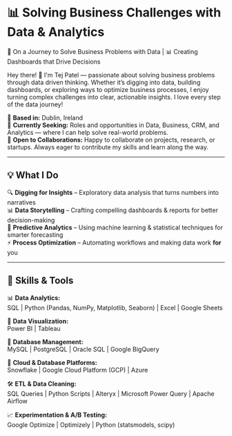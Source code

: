 # 📊 Solving Business Challenges with Data & Analytics

🚀 On a Journey to Solve Business Problems with Data | 📊 Creating Dashboards that Drive Decisions

Hey there! 👋 I'm Tej Patel — passionate about solving business problems through data driven thinking. Whether it’s digging into data, building dashboards, or exploring ways to optimize business processes, I enjoy turning complex challenges into clear, actionable insights. I love every step of the data journey!  

📍 **Based in:** Dublin, Ireland  
💼 **Currently Seeking:** Roles and opportunities in Data, Business, CRM, and Analytics — where I can help solve real-world problems.  
🤝 **Open to Collaborations:** Happy to collaborate on projects, research, or startups. Always eager to contribute my skills and learn along the way.

---

## 💡 What I Do  
🔍 **Digging for Insights** – Exploratory data analysis that turns numbers into narratives  
📊 **Data Storytelling** – Crafting compelling dashboards & reports for better decision-making  
🧠 **Predictive Analytics** – Using machine learning & statistical techniques for smarter forecasting  
⚡ **Process Optimization** – Automating workflows and making data work **for** you  

---
## 🔧 Skills & Tools  

📊 **Data Analytics:**  
SQL | Python (Pandas, NumPy, Matplotlib, Seaborn) | Excel | Google Sheets  

🚀 **Data Visualization:**  
Power BI | Tableau  

📂 **Database Management:**  
MySQL | PostgreSQL | Oracle SQL | Google BigQuery  

📡 **Cloud & Database Platforms:**  
Snowflake | Google Cloud Platform (GCP) | Azure  

🛠 **ETL & Data Cleaning:**  
SQL Queries | Python Scripts | Alteryx | Microsoft Power Query | Apache Airflow  

📈 **Experimentation & A/B Testing:**  
Google Optimize | Optimizely | Python (statsmodels, scipy)  
